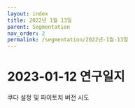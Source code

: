 ```yaml
---
layout: index
title: 2022년 1월 13일
parent: Segmentation
nav_order: 2
permalink: /segmentation/2022년-1월-13일
---
```


# 2023-01-12 연구일지

쿠다 설정 및 파이토치 버전 시도